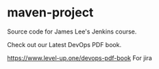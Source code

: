 # maven-project
Source code for James Lee's Jenkins course.

Check out our Latest DevOps PDF book.

https://www.level-up.one/devops-pdf-book
For jira

